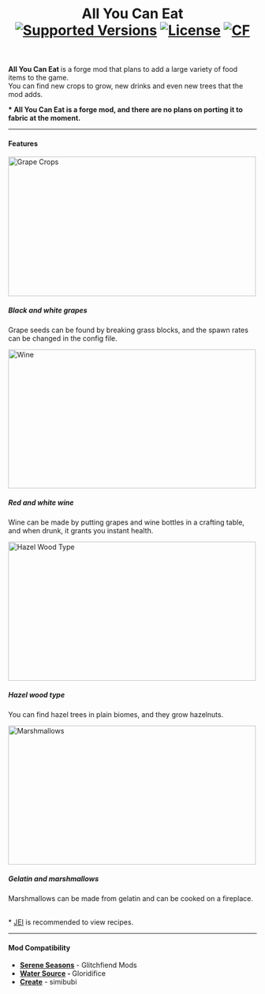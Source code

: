 <h1 align="center">All You Can Eat<br>
	<a href="https://www.curseforge.com/minecraft/mc-mods/all-you-can-eat/files"><img src="https://cf.way2muchnoise.eu/versions/494854.svg" alt="Supported Versions"></a>
	<a href="https://github.com/ItamarDenkberg/All-You-Can-Eat/blob/master/LICENSE"><img src="https://img.shields.io/github/license/ItamarDenkberg/All-You-Can-Eat?style=flat&color=900c3f" alt="License"></a>
	<a href="https://www.curseforge.com/minecraft/mc-mods/all-you-can-eat"><img src="https://cf.way2muchnoise.eu/full_494854_downloads.svg" alt="CF"></a><br><br>
</h1>
<p><strong>All You Can Eat&nbsp;</strong>is a forge mod that plans to add a large variety of food items to the game.<br />You can find new crops to grow, new drinks and even new trees that the mod adds.</p>
<span><strong>* All You Can Eat is a forge mod, and there are no plans on porting it to fabric at the moment.</strong></span></p>
<hr />
<h4><strong><b>Features</b></strong></h4>
<div>
<img src="https://media.discordapp.net/attachments/952651488847593563/952663020063055982/2022-03-13_22.09.08.png?width=976&amp;height=549" alt="Grape Crops" width="502" height="283" />
<h5><strong>Black and white grapes</strong></h5>
<p>Grape seeds can be found by breaking grass blocks, and the spawn rates can be changed in the config file.</p>
<img src="https://media.discordapp.net/attachments/952651488847593563/952663020616708156/2022-03-13_21.46.17.png?width=976&amp;height=549" alt="Wine" width="502" height="282" />
<h5><strong>Red and white wine</strong></h5>
<p>Wine can be made by putting grapes and wine bottles in a crafting table, and when drunk,&nbsp;it grants you instant health.</p>
<img src="https://media.discordapp.net/attachments/952651488847593563/952663020893511720/2022-03-13_21.52.50.png?width=976&amp;height=549" alt="Hazel Wood Type" width="502" height="282" />
<h5><strong>Hazel wood type</strong></h5>
<p>You can find hazel trees in plain biomes, and they grow hazelnuts.</p>
<img src="https://media.discordapp.net/attachments/952651488847593563/952663020318904411/2022-03-13_22.13.02.png?width=976&amp;height=549" alt="Marshmallows" width="502" height="282" />
<h5><strong>Gelatin and marshmallows</strong></h5>
<p>Marshmallows can be made from gelatin and can be cooked on a fireplace.</p>
<p><br /><span>* <a href="https://www.curseforge.com/minecraft/mc-mods/jei">JEI</a>&nbsp;is recommended to view recipes.</span></p>
</div>
<hr />
<h4><strong>Mod Compatibility</strong></h4>
<div>
<ul>
<li><a href="https://www.curseforge.com/minecraft/mc-mods/serene-seasons" target="_blank" rel="noopener noreferrer"><strong>Serene Seasons</strong></a> -&nbsp;Glitchfiend Mods</li>
<li><a href="https://www.curseforge.com/minecraft/mc-mods/water-source"><strong>Water Source</strong></a><strong> -&nbsp;</strong>Gloridifice</li>
<li><strong><a href="https://www.curseforge.com/project/432/6/simibubi">Create</a></strong> -&nbsp;simibubi</li>
</ul>
</div>
